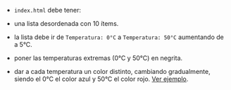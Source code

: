- `index.html` debe tener:

- una lista desordenada con 10 ítems.
- la lista debe ir de `Temperatura: 0°C` a `Temperatura: 50°C` aumentando de a 5°C.
- poner las temperaturas extremas (0°C y 50°C) en negrita.
- dar a cada temperatura un color distinto, cambiando gradualmente, siendo el 0°C el color azul y 50°C el color rojo. [Ver ejemplo](https://cdn.shopify.com/s/files/1/2303/2711/files/colour_temperature_kelvin_chart_make_up.jpg?v=1513856014).